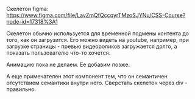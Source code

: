 Скелетон
figma: https://www.figma.com/file/LavZmQfQccqyrTMzoSJYNu/CSS-Course?node-id=17318%3A1

Скелетон обычно используется для временной подмены контента до того, как он загрузится. Его можно видеть на youtube, например, при загрузке страницы - превью видеороликов загружается долго, а показать пользователю что-то хочется.

Анимацию пока не делаем. Ее добавим позже.

А еще примечателен этот компонент тем, что он семантичен отсутствием семантики внутри него. Сверстать скелетон через div - правильно.